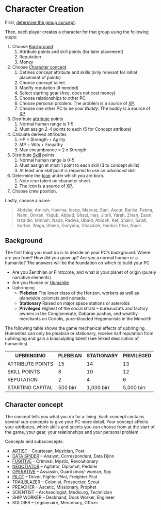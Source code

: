 # Character Creation

[xp]:../character-improvement.md

First, [determine the group concept](./group-concepts/creating-group.md).

Then, each player creates a character for that group using the following steps:

1. Choose [Background](#background)
   1. Attribute points and skill points (for later placement)
   2. Reputation
   3. Money
2. Choose [Character concept](#character-concept)
   1. Defines *concept* attribute and skills (only relevant for initial placement of points)
   2. Choose *concept* talent
   3. Modify reputation (if needed)
   4. Select starting gear (free, does not cost money)
   5. Choose relationships to other PC.
   6. Choose personal problem. The problem is a source of [XP][xp].
   7. Choose one other PC to be your *Buddy*. The buddy is a source of [XP][xp].
3. Distribute [attribute](../SkillsAndAttributes.md) points
   1. Normal human range is 1-5
   2. Must assign 2-4 points to each (5 for Concept attribute)
4. Calcuate derived attributes
   1. HP = Strength + Agility
   2. MP = Wits + Empathy
   3. Max encumbrance = 2 x Strength
5. Distribute [Skill](../SkillsAndAttributes.md) points
   1. Normal human range is 0-5
   2. Must assign at most 1 point to each skill (3 to concept skills)
   3. At least one skill point is required to use an *advanced* skill.
6. Determine the [Icon](../Icons.md) under which you are born.
   1. Note *icon* talent on character sheet.
   2. The icon is a source of [XP][xp].
7. Choose crew position.

Lastly, choose a name.

> Abdalar, Amirah, Havima, Iosop, Masruq, Sani, Asour, Barika, Fatma, Naim, Omran, Yaqub, Abbud, Ghazi, Inas, Jibril, Yarah, Zinah, Esam, Izzaldin, Minnah, Nada, Radwa, Ubaid, Abidah, Kef, Shakir, Salah, Sorbul, Waga, Dhakir, Dunyana, Ghazalah, Hanbal, Ithar,
Nadir

## Background

The first thing you must do is to decide on your PC’s background.
Where are you from? How did you grow up? Are you a normal human or a humanite? The answers will be the foundation on which to build your PC.

* Are you Zenithian or Firstcome, and what is your planet of origin (purely narrative elements)
* Are you Human or [Humanite](../people/humanites.md)
* Upbringing
  * **Plebeian** The lower class of the Horizon, workers as well as planetside colonists and nomads.
  * **Stationary** Raised on major space stations or asteroids
  * **Privileged** Highest of the social strata – bureaucrats and factory owners in the Conglomerate, Dabaran pashas, and wealthy merchants on Coriolis, pure-blooded Hegemonists in the Monolith

The following table shows the game mechanical effects of upbringing.
Humanites can only be pleabian or stationary, receive half reputation from upbringing and gain a biosculpting talent (see linked description of humanites)

| UPBRINGING       | PLEBEIAN | STATIONARY | PRIVILEGED |
| ---------------- | -------- | ---------- | ---------- |
| ATTRIBUTE POINTS | 15       | 14         | 13         |
| SKILL POINTS     | 8        | 10         | 12         |
| REPUTATION       | 2        | 4          | 6          |
| STARTING CAPITAL | 500 birr | 1,000 birr | 5,000 birr |

## Character concept

The concept tells you what you do for a living.
Each concept contains several sub-concepts to give your PC more detail.
Your concept affects your attributes, which skills and talents you can choose from at the start of the game, your gear, your relationships and your personal problem.

Concepts and subsconcepts:

* [ARTIST](./character-concepts/artist.md) – Courtesan, Musician, Poet
* [DATA SPIDER](./character-concepts/data-spider.md) – Analyst, Correspondent, Data Djinn
* [FUGITIVE](./character-concepts/fugitive.md) – Criminal, Mystic, Revolutionary
* [NEGOTIATOR](./character-concepts/negotiator.md) – Agitator, Diplomat, Peddler
* [OPERATIVE](./character-concepts/operative.md) – Assassin, Guardsman/-woman, Spy
* [PILOT](./character-concepts/pilot.md) – Driver, Fighter Pilot, Freighter Pilot
* TRAILBLAZER – Colonist, Prospector, Scout
* PREACHER – Ascetic, Missionary, Prophet
* SCIENTIST – Archaeologist, Medicurg, Technician
* SHIP WORKER – Deckhand, Dock Worker, Engineer
* SOLDIER – Legionnaire, Mercenary, Officer
